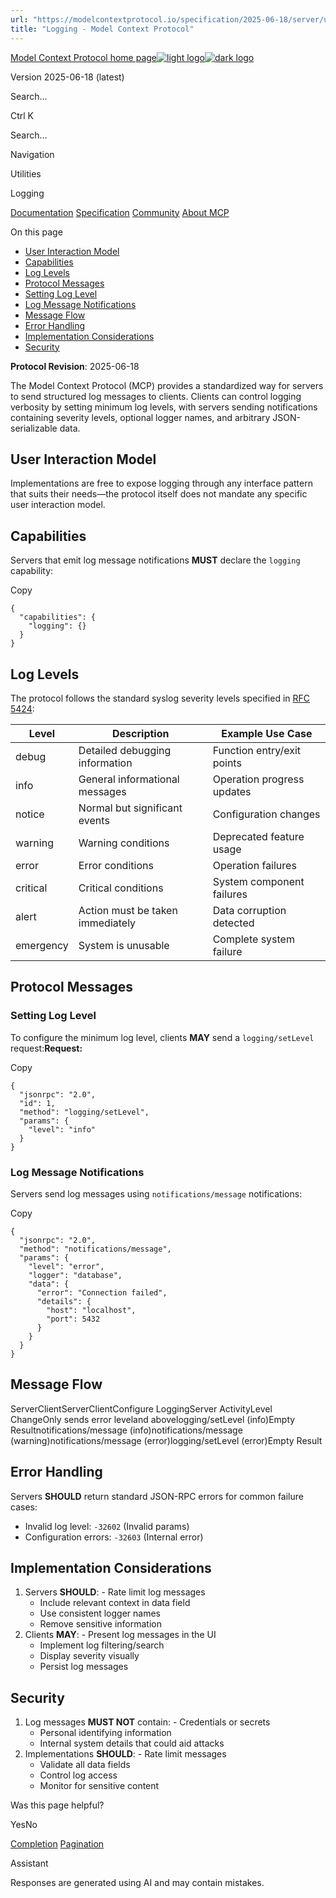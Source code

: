 ```yaml
---
url: "https://modelcontextprotocol.io/specification/2025-06-18/server/utilities/logging"
title: "Logging - Model Context Protocol"
---
```


[Model Context Protocol home page![light logo](https://mintlify.s3.us-west-1.amazonaws.com/mcp/logo/light.svg)![dark logo](https://mintlify.s3.us-west-1.amazonaws.com/mcp/logo/dark.svg)](https://modelcontextprotocol.io/)

Version 2025-06-18 (latest)

Search...

Ctrl K

Search...

Navigation

Utilities

Logging

[Documentation](https://modelcontextprotocol.io/docs/getting-started/intro) [Specification](https://modelcontextprotocol.io/specification/2025-06-18) [Community](https://modelcontextprotocol.io/community/communication) [About MCP](https://modelcontextprotocol.io/about)

On this page

- [User Interaction Model](https://modelcontextprotocol.io/specification/2025-06-18/server/utilities/logging#user-interaction-model)
- [Capabilities](https://modelcontextprotocol.io/specification/2025-06-18/server/utilities/logging#capabilities)
- [Log Levels](https://modelcontextprotocol.io/specification/2025-06-18/server/utilities/logging#log-levels)
- [Protocol Messages](https://modelcontextprotocol.io/specification/2025-06-18/server/utilities/logging#protocol-messages)
- [Setting Log Level](https://modelcontextprotocol.io/specification/2025-06-18/server/utilities/logging#setting-log-level)
- [Log Message Notifications](https://modelcontextprotocol.io/specification/2025-06-18/server/utilities/logging#log-message-notifications)
- [Message Flow](https://modelcontextprotocol.io/specification/2025-06-18/server/utilities/logging#message-flow)
- [Error Handling](https://modelcontextprotocol.io/specification/2025-06-18/server/utilities/logging#error-handling)
- [Implementation Considerations](https://modelcontextprotocol.io/specification/2025-06-18/server/utilities/logging#implementation-considerations)
- [Security](https://modelcontextprotocol.io/specification/2025-06-18/server/utilities/logging#security)

**Protocol Revision**: 2025-06-18

The Model Context Protocol (MCP) provides a standardized way for servers to send
structured log messages to clients. Clients can control logging verbosity by setting
minimum log levels, with servers sending notifications containing severity levels,
optional logger names, and arbitrary JSON-serializable data.

## [​](https://modelcontextprotocol.io/specification/2025-06-18/server/utilities/logging\#user-interaction-model)  User Interaction Model

Implementations are free to expose logging through any interface pattern that suits their
needs—the protocol itself does not mandate any specific user interaction model.

## [​](https://modelcontextprotocol.io/specification/2025-06-18/server/utilities/logging\#capabilities)  Capabilities

Servers that emit log message notifications **MUST** declare the `logging` capability:

Copy

```
{
  "capabilities": {
    "logging": {}
  }
}

```

## [​](https://modelcontextprotocol.io/specification/2025-06-18/server/utilities/logging\#log-levels)  Log Levels

The protocol follows the standard syslog severity levels specified in
[RFC 5424](https://datatracker.ietf.org/doc/html/rfc5424#section-6.2.1):

| Level | Description | Example Use Case |
| --- | --- | --- |
| debug | Detailed debugging information | Function entry/exit points |
| info | General informational messages | Operation progress updates |
| notice | Normal but significant events | Configuration changes |
| warning | Warning conditions | Deprecated feature usage |
| error | Error conditions | Operation failures |
| critical | Critical conditions | System component failures |
| alert | Action must be taken immediately | Data corruption detected |
| emergency | System is unusable | Complete system failure |

## [​](https://modelcontextprotocol.io/specification/2025-06-18/server/utilities/logging\#protocol-messages)  Protocol Messages

### [​](https://modelcontextprotocol.io/specification/2025-06-18/server/utilities/logging\#setting-log-level)  Setting Log Level

To configure the minimum log level, clients **MAY** send a `logging/setLevel` request:**Request:**

Copy

```
{
  "jsonrpc": "2.0",
  "id": 1,
  "method": "logging/setLevel",
  "params": {
    "level": "info"
  }
}

```

### [​](https://modelcontextprotocol.io/specification/2025-06-18/server/utilities/logging\#log-message-notifications)  Log Message Notifications

Servers send log messages using `notifications/message` notifications:

Copy

```
{
  "jsonrpc": "2.0",
  "method": "notifications/message",
  "params": {
    "level": "error",
    "logger": "database",
    "data": {
      "error": "Connection failed",
      "details": {
        "host": "localhost",
        "port": 5432
      }
    }
  }
}

```

## [​](https://modelcontextprotocol.io/specification/2025-06-18/server/utilities/logging\#message-flow)  Message Flow

ServerClientServerClientConfigure LoggingServer ActivityLevel ChangeOnly sends error leveland abovelogging/setLevel (info)Empty Resultnotifications/message (info)notifications/message (warning)notifications/message (error)logging/setLevel (error)Empty Result

## [​](https://modelcontextprotocol.io/specification/2025-06-18/server/utilities/logging\#error-handling)  Error Handling

Servers **SHOULD** return standard JSON-RPC errors for common failure cases:

- Invalid log level: `-32602` (Invalid params)
- Configuration errors: `-32603` (Internal error)

## [​](https://modelcontextprotocol.io/specification/2025-06-18/server/utilities/logging\#implementation-considerations)  Implementation Considerations

1. Servers **SHOULD**:   - Rate limit log messages
   - Include relevant context in data field
   - Use consistent logger names
   - Remove sensitive information
2. Clients **MAY**:   - Present log messages in the UI
   - Implement log filtering/search
   - Display severity visually
   - Persist log messages

## [​](https://modelcontextprotocol.io/specification/2025-06-18/server/utilities/logging\#security)  Security

1. Log messages **MUST NOT** contain:   - Credentials or secrets
   - Personal identifying information
   - Internal system details that could aid attacks
2. Implementations **SHOULD**:   - Rate limit messages
   - Validate all data fields
   - Control log access
   - Monitor for sensitive content

Was this page helpful?

YesNo

[Completion](https://modelcontextprotocol.io/specification/2025-06-18/server/utilities/completion) [Pagination](https://modelcontextprotocol.io/specification/2025-06-18/server/utilities/pagination)

Assistant

Responses are generated using AI and may contain mistakes.